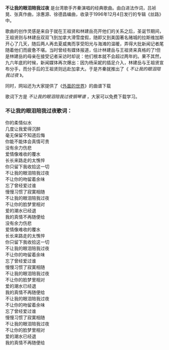 

**不让我的眼泪陪我过夜**
是台湾歌手齐秦演唱的经典歌曲。由白进法作词，吕祯晃、张真作曲，涂惠源、徐德昌编曲，收录于1996年12月4日发行的专辑《丝路》中。

歌曲的创作灵感是来自于就在王祖贤和林建岳亮开他们的关系之后，圣诞节期间，王祖贤则与林建岳双双飞到加拿大滑雪度假，随即又到美国著名赌城的拉斯维加斯开心了几天，随后两人再去夏威夷而享受阳光与海滩的温暖，弄得大批新闻记者尾随着他们而疲惫不堪。当时曾经有媒体报道，估计林建岳与王祖贤来真格的了!但是林建岳的母亲在接受记者采访时却说：他们根本就不会超过两年的。果不其然，九六年底的时候，新闻媒体再次爆出：因为杨采妮的插足介入，林建岳与王祖贤宣布分手，而分手后的王祖贤则远赴加拿大。于是齐秦就推出了《
_不让我的眼泪陪我过夜_ 》。

同时，网站还为大家提供了《[外面的世界](Music-2093-外面的世界-齐秦.html "外面的世界")》的曲谱下载

歌词下方是 _不让我的眼泪陪我过夜钢琴谱_ ，大家可以免费下载学习。

### 不让我的眼泪陪我过夜歌词：

你的柔情似水  
几度让我爱得沉醉  
毫无保留不知道后悔  
你能不能体会真情可贵  
没有余力伤悲  
爱情像难收的覆水  
长长来路走的太憔悴  
你只留下我收拾这一切  
不让我的眼泪陪我过夜  
不让你的吻留着余味  
忘了曾经爱过谁  
慢慢习惯了寂寞相随  
不让我的眼泪陪我过夜  
不让你的脸梦里相对  
爱的潮水已经退  
我的真情不再随便给  
没有余力伤悲  
爱情像难收的覆水  
长长来路走的太憔悴  
你只留下我收拾这一切  
不让我的眼泪陪我过夜  
不让你的吻留着余味  
忘了曾经爱过谁  
慢慢习惯了寂寞相随  
不让我的眼泪陪我过夜  
不让你的脸梦里相对  
爱的潮水已经退  
我的真情不再随便给  
不让我的眼泪陪我过夜  
不让你的吻留着余味  
忘了曾经爱过谁  
慢慢习惯了寂寞相随  
不让我的眼泪陪我过夜  
不让你的脸梦里相对  
爱的潮水已经退  
我的真情不再随便给

